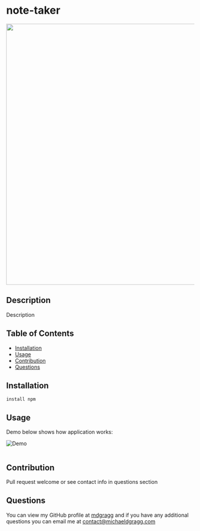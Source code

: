 # note-taker

<img src="https://github.com/mdgragg/note-taker/master/public/assets/images/ScreenShot-1.png" width="700" />

## Description
Description

## Table of Contents
* [Installation](#installation)
* [Usage](#usage)
* [Contribution](#contribution)
* [Questions](#questions)

## Installation
```
install npm
```
## Usage
Demo below shows how application works:

![Demo]()


![]()

## Contribution
Pull request welcome or see contact info in questions section


## Questions
You can view my GitHub profile at [mdgragg](https://github.com/mdgragg) and if you have any additional questions you can email me at contact@michaeldgragg.com

        

